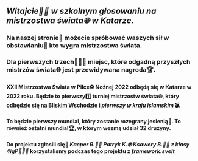 ## _Witajcie🙋‍♂️ w szkolnym głosowaniu na mistrzostwa świata🌐 w Katarze._
### Na naszej stronie📄 możecie spróbować waszych sił w obstawianiu🎰 kto wygra mistrzostwa świata.
### Dla pierwszych trzech🥇🥈🥉 miejsc, które odgadną przyszłych mistrzów świata🌐 jest przewidywana nagroda🏆. 

#### XXII Mistrzostwa Świata w Piłce⚽ Nożnej 2022 odbędą się w Katarze w 2022 roku. Będzie to pierwszy1️⃣ turniej mistrzostw świata🌐, który odbędzie się na Bliskim Wschodzie i _pierwszy w kraju islamskim💣_.
#### To będzie pierwszy mundial, który zostanie rozegrany jesienią🧣. To również ostatni mundial🏆, w którym wezmą udział 32 drużyny.


#### Do projektu zgłosili się🧐 _Kacper R.👦🏻 Patryk K.🤓 Ksawery B.👦🏻 z klasy 4igP👨🏻‍🎓_ korzystalismy podczas tego projektu z _framework:svelt_

